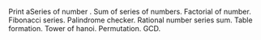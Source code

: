 
<RECURSION>

Print aSeries of number .
Sum of series of numbers.
Factorial of number.
Fibonacci series.
Palindrome checker. 
Rational number series sum.
Table formation.
Tower of hanoi.
Permutation.
GCD.
  
